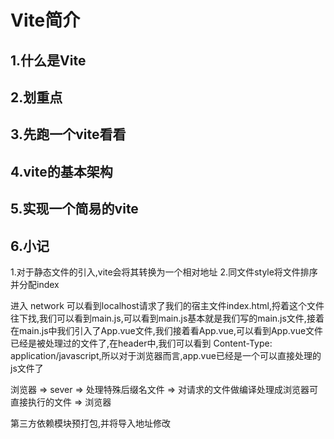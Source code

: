 # Vite简介
## 1.什么是Vite 
## 2.划重点
## 3.先跑一个vite看看
## 4.vite的基本架构
## 5.实现一个简易的vite
## 6.小记


1.对于静态文件的引入,vite会将其转换为一个相对地址
2.同文件style将文件排序并分配index


进入 network 可以看到localhost请求了我们的宿主文件index.html,捋着这个文件往下找,我们可以看到main.js,可以看到main.js基本就是我们写的main.js文件,接着在main.js中我们引入了App.vue文件,我们接着看App.vue,可以看到App.vue文件已经是被处理过的文件了,在header中,我们可以看到 Content-Type: application/javascript,所以对于浏览器而言,app.vue已经是一个可以直接处理的js文件了


浏览器 => sever => 处理特殊后缀名文件 => 对请求的文件做编译处理成浏览器可直接执行的文件 => 浏览器

第三方依赖模块预打包,并将导入地址修改

